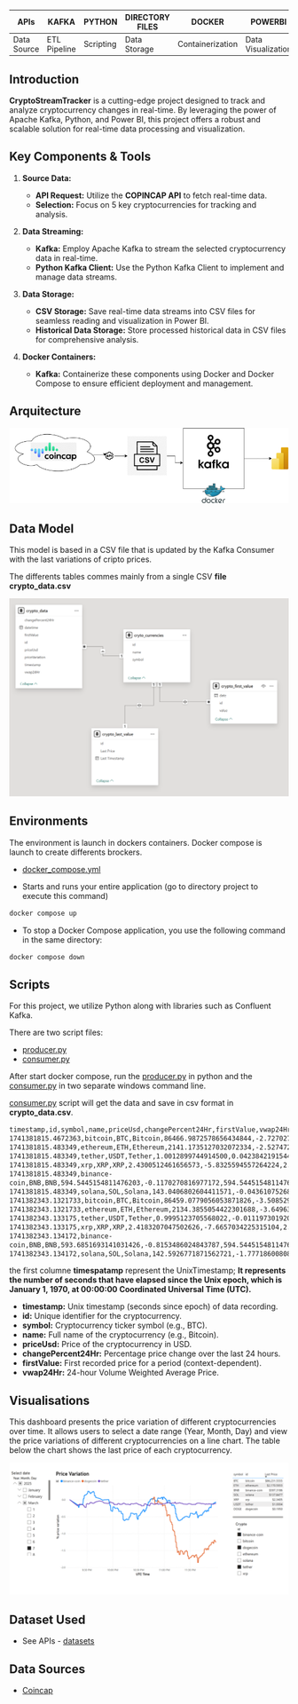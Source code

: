 | APIs | KAFKA | PYTHON | DIRECTORY FILES | DOCKER | POWERBI |
|---|---|---|---|---|---| 
| Data Source | ETL Pipeline | Scripting | Data Storage | Containerization | Data Visualization |

## Introduction

**CryptoStreamTracker** is a cutting-edge project designed to track and analyze cryptocurrency changes in real-time. By leveraging the power of Apache Kafka, Python, and Power BI, this project offers a robust and scalable solution for real-time data processing and visualization.

## Key Components & Tools

1. **Source Data:**
   - **API Request:** Utilize the **COPINCAP API** to fetch real-time data.
   - **Selection:** Focus on 5 key cryptocurrencies for tracking and analysis.

2. **Data Streaming:**
   - **Kafka:** Employ Apache Kafka to stream the selected cryptocurrency data in real-time.
   - **Python Kafka Client:** Use the Python Kafka Client to implement and manage data streams.

3. **Data Storage:**
   - **CSV Storage:** Save real-time data streams into CSV files for seamless reading and visualization in Power BI.
   - **Historical Data Storage:** Store processed historical data in CSV files for comprehensive analysis.
   
4. **Docker Containers:**
   - **Kafka:** Containerize these components using Docker and Docker Compose to ensure efficient deployment and management.


## Arquitecture
![Arquitecture](assets/img/Arquitecture.png)


## Data Model
This model is based in a CSV file that is updated by the Kafka Consumer with the last variations of cripto prices.  

The differents tables commes mainly from a single CSV **file crypto_data.csv**

![DataModel](assets/img/PowerBI_DataModel.png)

## Environments
The environment is launch in dockers containers.   Docker compose is launch to create differents brockers. 

-  [docker_compose.yml](docker-compose.yml)

* Starts and runs your entire application (go to directory project to execute this command)
```bash
docker compose up
```
* To stop a Docker Compose application, you use the following command in the same directory:
```bash
docker compose down
```

## Scripts
For this project, we utilize Python along with libraries such as Confluent Kafka.

There are two script files:

- [producer.py](script/producer.py)
- [consumer.py](script/consumer.py)

After start docker compose, run the [producer.py](script/producer.py) in python and the [consumer.py](script/consumer.py) in two separate windows command line. 

[consumer.py](script/consumer.py) script will get the data and save in csv format in **crypto_data.csv**.

```
timestamp,id,symbol,name,priceUsd,changePercent24Hr,firstValue,vwap24Hr
1741381815.4672363,bitcoin,BTC,Bitcoin,86466.9872578656434844,-2.7270275730313168,86466.9872578656434844,88312.9332932018497620
1741381815.483349,ethereum,ETH,Ethereum,2141.1735127032072334,-2.5274722956963952,2141.1735127032072334,2179.9507836829920977
1741381815.483349,tether,USDT,Tether,1.0012899744914500,0.0423842191544433,1.0012899744914500,0.9999621396139240
1741381815.483349,xrp,XRP,XRP,2.4300512461656573,-5.8325594557264224,2.4300512461656573,2.4964246586945587
1741381815.483349,binance-coin,BNB,BNB,594.5445154811476203,-0.1170270816977172,594.5445154811476203,598.2108687372425061
1741381815.483349,solana,SOL,Solana,143.0406802604411571,-0.0436107526817859,143.0406802604411571,143.4057234419230318
1741382343.1321733,bitcoin,BTC,Bitcoin,86459.0779056053871826,-3.5085291977089613,86466.9872578656434844,88312.9332932018497620
1741382343.1321733,ethereum,ETH,Ethereum,2134.3855054422301688,-3.6496384345127518,2141.1735127032072334,2179.9507836829920977
1741382343.133175,tether,USDT,Tether,0.9995123705568022,-0.0111973019205423,1.0012899744914500,0.9999621396139240
1741382343.133175,xrp,XRP,XRP,2.4183207047502626,-7.6657034225315104,2.4300512461656573,2.4964246586945587
1741382343.134172,binance-coin,BNB,BNB,593.6851693141031426,-0.8153486024843787,594.5445154811476203,598.2108687372425061
1741382343.134172,solana,SOL,Solana,142.5926771871562721,-1.7771860080804000,143.0406802604411571,143.4057234419230318

```

the first columne **timespatamp** represent the UnixTimestamp; **It represents the number of seconds that have elapsed since the Unix epoch, which is January 1, 1970, at 00:00:00 Coordinated Universal Time (UTC).**

-  **timestamp:** Unix timestamp (seconds since epoch) of data recording.
-  **id:** Unique identifier for the cryptocurrency.
-  **symbol:** Cryptocurrency ticker symbol (e.g., BTC).
-  **name:** Full name of the cryptocurrency (e.g., Bitcoin).
-  **priceUsd:** Price of the cryptocurrency in USD.
-  **changePercent24Hr:** Percentage price change over the last 24 hours.
-  **firstValue:** First recorded price for a period (context-dependent).
-  **vwap24Hr:** 24-hour Volume Weighted Average Price.



## Visualisations

This dashboard presents the price variation of different cryptocurrencies over time. It allows users to select a date range (Year, Month, Day) and view the price variations of different cryptocurrencies on a line chart. The table below the chart shows the last price of each cryptocurrency.


![DataModel](assets/img/PowerBI_Dashboard.png)


## Dataset Used
*  See APIs - [datasets](https://docs.coincap.io/)

## Data Sources
- [Coincap](https://coincap.io/)

